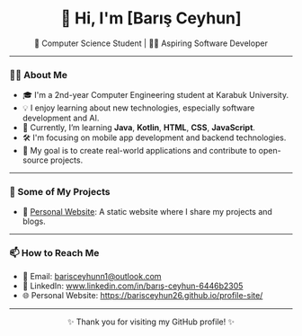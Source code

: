 <!---
BarisCeyhun26/BarisCeyhun26 is a ✨ special ✨ repository because its `README.md` (this file) appears on your GitHub profile.
You can click the Preview link to take a look at your changes.
--->

<h1 align="center">👋 Hi, I'm [Barış Ceyhun]</h1>
<p align="center">🚀 Computer Science Student | 👨‍💻 Aspiring Software Developer</p>

---

### 👨‍🎓 About Me

- 🎓 I'm a 2nd-year Computer Engineering student at Karabuk University.
- 💡 I enjoy learning about new technologies, especially software development and AI.
- 🌱 Currently, I’m learning **Java**, **Kotlin**, **HTML**, **CSS**, **JavaScript**. 
- 🛠️ I'm focusing on mobile app development and backend technologies.
- 🎯 My goal is to create real-world applications and contribute to open-source projects.

---

### 📌 Some of My Projects

- 🔹 [Personal Website](https://github.com/yourusername/kisisel-web): A static website where I share my projects and blogs.

---

### 📫 How to Reach Me

- 📧 Email: barisceyhunn1@outlook.com
- 💼 LinkedIn: www.linkedin.com/in/barış-ceyhun-6446b2305
- 🌐 Personal Website: https://barisceyhun26.github.io/profile-site/

---

<p align="center">✨ Thank you for visiting my GitHub profile! ✨</p>
